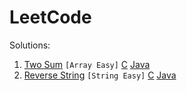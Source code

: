 # LeetCode

Solutions:

1. [Two Sum](https://leetcode.com/problems/reverse-string/description/) `[Array Easy]`  [C](/Algorithms/C/1-Two-Sum.md) [Java](/Algorithms/Java/1-Two-Sum.md) 
344. [Reverse String](https://leetcode.com/problems/reverse-string/description/) `[String Easy]`  [C](/Algorithms/C/344-Reverse-String.md) [Java](/Algorithms/Java/344-Reverse-String.md) 
